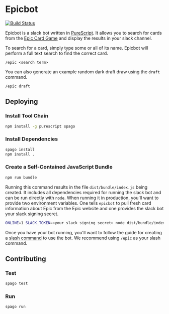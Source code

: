 # Epicbot

[![Build
Status](https://travis-ci.org/drewolson/epicbot.svg?branch=master)](https://travis-ci.org/drewolson/epicbot)

Epicbot is a slack bot written in [PureScript](http://www.purescript.org/). It
allows you to search for cards from the [Epic Card
Game](https://www.epiccardgame.com/) and display the results in your slack
channel.

To search for a card, simply type some or all of its name. Epicbot will perform
a full text search to find the correct card.

```text
/epic <search term>
```

You can also generate an example random dark draft draw using the `draft`
command.

```text
/epic draft
```

## Deploying

### Install Tool Chain

```bash
npm install -g purescript spago
```

### Install Dependencies

```bash
spago install
npm install .
```

### Create a Self-Contained JavaScript Bundle

```bash
npm run bundle
```

Running this command results in the file `dist/bundle/index.js` being created.
It includes all dependencies required for running the slack bot and can be run
directly with `node`. When running it in production, you'll want to provide two
environment variables. One tells `epicbot` to pull fresh card information about
Epic from the Epic website and one provides the slack bot your slack signing
secret.

```bash
ONLINE=1 SLACK_TOKEN=<your slack signing secret> node dist/bundle/index.js
```

Once you have your bot running, you'll want to follow the guide for creating a
[slash command](https://api.slack.com/interactivity/slash-commands) to use the
bot. We recommend using `/epic` as your slash command.

## Contributing

### Test

```bash
spago test
```

### Run

```bash
spago run
```
